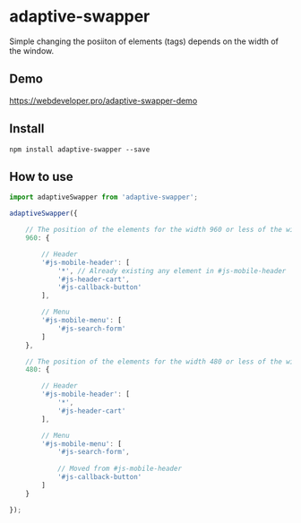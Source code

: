 # adaptive-swapper
Simple changing the posiiton of elements (tags) depends on the width of the window.

## Demo

https://webdeveloper.pro/adaptive-swapper-demo

## Install

```
npm install adaptive-swapper --save
```

## How to use

```javascript
import adaptiveSwapper from 'adaptive-swapper';
```

```javascript
adaptiveSwapper({

    // The position of the elements for the width 960 or less of the window
    960: {

        // Header
        '#js-mobile-header': [
            '*', // Already existing any element in #js-mobile-header
            '#js-header-cart',
            '#js-callback-button'
        ],

        // Menu
        '#js-mobile-menu': [
            '#js-search-form'
        ]
    },

	// The position of the elements for the width 480 or less of the window
    480: {

        // Header
        '#js-mobile-header': [
            '*',
            '#js-header-cart'
        ],

        // Menu
        '#js-mobile-menu': [
            '#js-search-form',
            
            // Moved from #js-mobile-header
            '#js-callback-button'
        ]
    }

});
```




